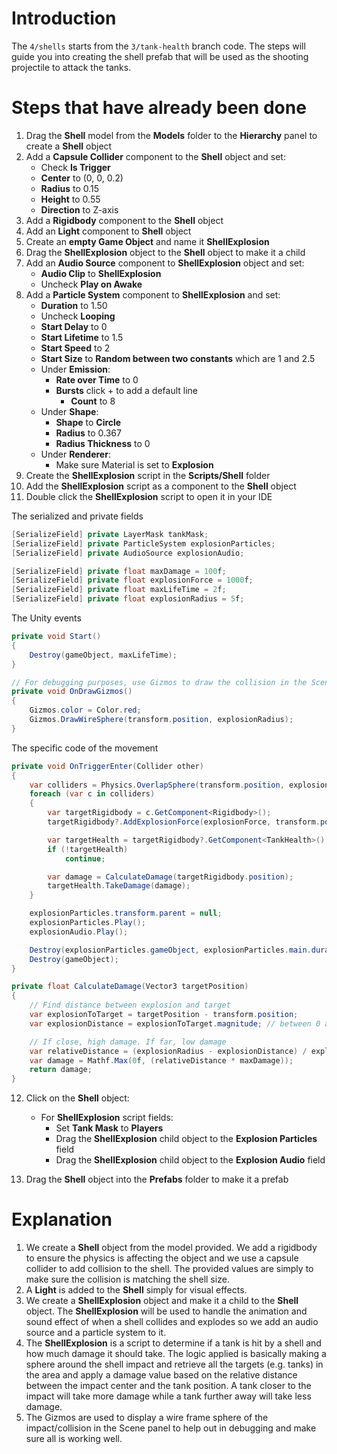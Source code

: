 # Introduction

The `4/shells` starts from the `3/tank-health` branch code. The steps will guide you into creating the shell prefab that will be used as the shooting projectile to attack the tanks.
# Steps that have already been done

1. Drag the **Shell** model from the **Models** folder to the **Hierarchy** panel to create a **Shell** object
2. Add a **Capsule Collider** component to the **Shell** object and set:
    * Check **Is Trigger**
    * **Center** to (0, 0, 0.2)
    * **Radius** to 0.15
    * **Height** to 0.55
    * **Direction** to Z-axis
3. Add a **Rigidbody** component to the **Shell** object
4. Add an **Light** component to **Shell** object
5. Create an **empty Game Object** and name it **ShellExplosion**
6. Drag the **ShellExplosion** object to the **Shell** object to make it a child
7. Add an **Audio Source** component to **ShellExplosion** object and set:
    * **Audio Clip** to **ShellExplosion**
    * Uncheck **Play on Awake**
8. Add a **Particle System** component to **ShellExplosion** and set:
    * **Duration** to 1.50
    * Uncheck **Looping**
    * **Start Delay** to 0
    * **Start Lifetime** to 1.5
    * **Start Speed** to 2
    * **Start Size** to **Random between two constants** which are 1 and 2.5
    * Under **Emission**:
        * **Rate over Time** to 0
        * **Bursts** click + to add a default line
            * **Count** to 8
    * Under **Shape**:
        * **Shape** to **Circle**
        * **Radius** to 0.367
        * **Radius Thickness** to 0
    * Under **Renderer**:
        * Make sure Material is set to **Explosion**
9. Create the **ShellExplosion** script in the **Scripts/Shell** folder
10. Add the **ShellExplosion** script as a component to the **Shell** object
11. Double click the **ShellExplosion** script to open it in your IDE

The serialized and private fields
```csharp
[SerializeField] private LayerMask tankMask;
[SerializeField] private ParticleSystem explosionParticles;
[SerializeField] private AudioSource explosionAudio;

[SerializeField] private float maxDamage = 100f;
[SerializeField] private float explosionForce = 1000f;
[SerializeField] private float maxLifeTime = 2f;
[SerializeField] private float explosionRadius = 5f;
```

The Unity events
```csharp
private void Start()
{
    Destroy(gameObject, maxLifeTime);
}

// For debugging purposes, use Gizmos to draw the collision in the Scene panel
private void OnDrawGizmos()
{
    Gizmos.color = Color.red;
    Gizmos.DrawWireSphere(transform.position, explosionRadius);
}
```
The specific code of the movement
```csharp
private void OnTriggerEnter(Collider other)
{
    var colliders = Physics.OverlapSphere(transform.position, explosionRadius, tankMask);
    foreach (var c in colliders)
    {
        var targetRigidbody = c.GetComponent<Rigidbody>();
        targetRigidbody?.AddExplosionForce(explosionForce, transform.position, explosionRadius);

        var targetHealth = targetRigidbody?.GetComponent<TankHealth>();
        if (!targetHealth)
            continue;

        var damage = CalculateDamage(targetRigidbody.position);
        targetHealth.TakeDamage(damage);
    }

    explosionParticles.transform.parent = null;
    explosionParticles.Play();
    explosionAudio.Play();

    Destroy(explosionParticles.gameObject, explosionParticles.main.duration);
    Destroy(gameObject);
}

private float CalculateDamage(Vector3 targetPosition)
{
    // Find distance between explosion and target
    var explosionToTarget = targetPosition - transform.position;
    var explosionDistance = explosionToTarget.magnitude; // between 0 and radius

    // If close, high damage. If far, low damage
    var relativeDistance = (explosionRadius - explosionDistance) / explosionRadius;
    var damage = Mathf.Max(0f, (relativeDistance * maxDamage));
    return damage;
}
```

12. Click on the **Shell** object:
    * For **ShellExplosion** script fields:
        * Set **Tank Mask** to **Players**
        * Drag the **ShellExplosion** child object to the **Explosion Particles** field
        * Drag the **ShellExplosion** child object to the **Explosion Audio** field

13. Drag the **Shell** object into the **Prefabs** folder to make it a prefab
# Explanation

1. We create a **Shell** object from the model provided. We add a rigidbody to ensure the physics is affecting the object and we use a capsule collider to add collision to the shell. The provided values are simply to make sure the collision is matching the shell size.
2. A **Light** is added to the **Shell** simply for visual effects.
3. We create a **ShellExplosion** object and make it a child to the **Shell** object. The **ShellExplosion** will be used to handle the animation and sound effect of when a shell collides and explodes so we add an audio source and a particle system to it.
4. The **ShellExplosion** is a script to determine if a tank is hit by a shell and how much damage it should take. The logic applied is basically making a sphere around the shell impact and retrieve all the targets (e.g. tanks) in the area and apply a damage value based on the relative distance between the impact center and the tank position. A tank closer to the impact will take more damage while a tank further away will take less damage.
5. The Gizmos are used to display a wire frame sphere of the impact/collision in the Scene panel to help out in debugging and make sure all is working well.
